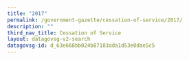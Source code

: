 ```yaml
---
title: "2017"
permalink: /government-gazette/cessation-of-service/2017/
description: ""
third_nav_title: Cessation of Service
layout: datagovsg-v2-search
datagovsg-id: d_63e668bb024b87183ada1d53e0dae5c5
---
```

